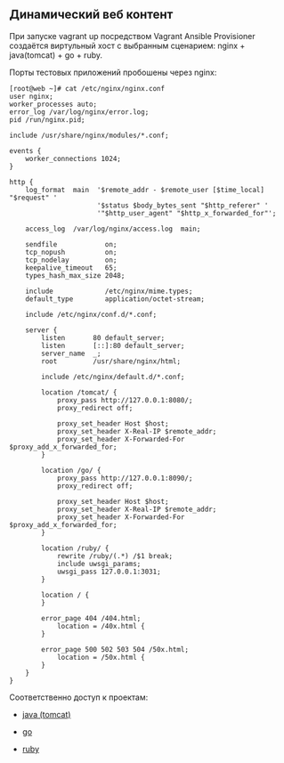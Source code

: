 ## Динамический веб контент

При запуске vagrant up посредством Vagrant Ansible Provisioner создаётся виртульный хост с выбранным 
сценарием: nginx + java(tomcat) + go + ruby. 

Порты тестовых приложений пробошены через nginx:

```console
[root@web ~]# cat /etc/nginx/nginx.conf
user nginx;
worker_processes auto;
error_log /var/log/nginx/error.log;
pid /run/nginx.pid;

include /usr/share/nginx/modules/*.conf;

events {
    worker_connections 1024;
}

http {
    log_format  main  '$remote_addr - $remote_user [$time_local] "$request" '
                      '$status $body_bytes_sent "$http_referer" '
                      '"$http_user_agent" "$http_x_forwarded_for"';

    access_log  /var/log/nginx/access.log  main;

    sendfile            on;
    tcp_nopush          on;
    tcp_nodelay         on;
    keepalive_timeout   65;
    types_hash_max_size 2048;

    include             /etc/nginx/mime.types;
    default_type        application/octet-stream;

    include /etc/nginx/conf.d/*.conf;

    server {
        listen       80 default_server;
        listen       [::]:80 default_server;
        server_name  _;
        root         /usr/share/nginx/html;

        include /etc/nginx/default.d/*.conf;

        location /tomcat/ {
            proxy_pass http://127.0.0.1:8080/;
            proxy_redirect off;

            proxy_set_header Host $host;
            proxy_set_header X-Real-IP $remote_addr;
            proxy_set_header X-Forwarded-For $proxy_add_x_forwarded_for;
        }

        location /go/ {
            proxy_pass http://127.0.0.1:8090/;
            proxy_redirect off;

            proxy_set_header Host $host;
            proxy_set_header X-Real-IP $remote_addr;
            proxy_set_header X-Forwarded-For $proxy_add_x_forwarded_for;
        }

        location /ruby/ {
            rewrite /ruby/(.*) /$1 break;
            include uwsgi_params;
            uwsgi_pass 127.0.0.1:3031;
        }

        location / {
        }

        error_page 404 /404.html;
            location = /40x.html {
        }

        error_page 500 502 503 504 /50x.html;
            location = /50x.html {
        }
    }
}
```

Соответственно доступ к проектам:

  * [java (tomcat)](http://192.168.11.101/tomcat/sample/)  

  * [go](http://192.168.11.101/go/)  

  * [ruby](http://192.168.11.101/ruby/)  



